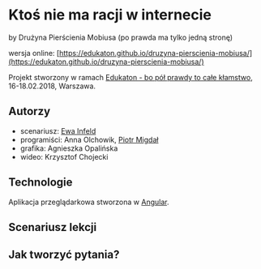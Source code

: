 # Ktoś nie ma racji w internecie

by Drużyna Pierścienia Mobiusa (po prawda ma tylko jedną stronę)

wersja online: [https://edukaton.github.io/druzyna-pierscienia-mobiusa/](https://edukaton.github.io/druzyna-pierscienia-mobiusa/)

Projekt stworzony w ramach [Edukaton - bo pół prawdy to całe kłamstwo](https://edukaton.com/#hackathon), 16-18.02.2018, Warszawa.

## Autorzy

* scenariusz: [Ewa Infeld](https://twitter.com/evainfeld)
* programiści: Anna Olchowik, [Piotr Migdał](https://twitter.com/pmigdal)
* grafika: Agnieszka Opalińska
* wideo: Krzysztof Chojecki

## Technologie

Aplikacja przeglądarkowa stworzona w [Angular](https://angular.io/).

## Scenariusz lekcji

## Jak tworzyć pytania?
